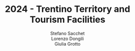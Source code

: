---
schema: default
title: 2024 - Trentino Territory and Tourism Facilities
organization: KnowDive
notes: >-
  The goal of this project is to build a Knowledge Graph (KG) that stores, organizes, and provides easy access to information about tourist facilities in the Trentino region, with a specific focus on outdoor activities. The KG will serve as a centralized knowledge hub, connecting tourists, travel planners, and local businesses to the wealth of outdoor opportunities the region has to offer, such as hiking trails, walks, climbing spots, cycle routes and so on.
resources:
  - name: KGE - Trentino Territory and Tourism Facilities
    url: 'https://stefanosacchet.github.io/KGE24_Trentino_Tourist_Facilities/'
    format: html
license: 'http://www.opendefinition.org/licenses/odc-by'
category:
  -   Facilities
maintainer: Simone Bocca
maintainer_email: simone.bocca@unitn.it
author: Stefano Sacchet <br> Lorenzo Dongili <br> Giulia Grotto
author_email: stefano.sacchet@studenti.unitn.it <br> lorenzo.dongili@studenti.unitn.it <br> giulia.grotto@studenti.unitn.it
tags: 'kge,trentino,tourism'
pub_date: 20/02/2025
latitude_map: 46.07
longitude_map: 11.13
---